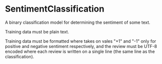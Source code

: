 # SentimentClassification

A binary classification model for determining the sentiment of some text.

Training data must be plain text. 

Training data must be formatted <classification> <review> where <classification> takes on vales "+1" and "-1" only for positive and negative sentiment respectively, and the review must be UTF-8 encoded where each review is written on a single line (the same line as the classification).
